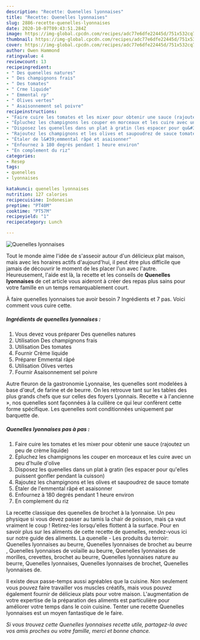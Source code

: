 ```yaml
---
description: "Recette: Quenelles lyonnaises"
title: "Recette: Quenelles lyonnaises"
slug: 2886-recette-quenelles-lyonnaises
date: 2020-10-07T09:43:51.284Z
image: https://img-global.cpcdn.com/recipes/adc77e6dfe22445d/751x532cq70/quenelles-lyonnaises-photo-principale-de-la-recette.jpg
thumbnail: https://img-global.cpcdn.com/recipes/adc77e6dfe22445d/751x532cq70/quenelles-lyonnaises-photo-principale-de-la-recette.jpg
cover: https://img-global.cpcdn.com/recipes/adc77e6dfe22445d/751x532cq70/quenelles-lyonnaises-photo-principale-de-la-recette.jpg
author: Owen Hammond
ratingvalue: 4
reviewcount: 13
recipeingredient:
- " Des quenelles natures"
- " Des champignons frais"
- " Des tomates"
- " Crme liquide"
- " Emmental rp"
- " Olives vertes"
- " Asaisonnement sel poivre"
recipeinstructions:
- "Faire cuire les tomates et les mixer pour obtenir une sauce (rajoutez un peu de crème liquide)"
- "Épluchez les champignons les couper en morceaux et les cuire avec un peu d&#39;huile d&#39;olive"
- "Disposez les quenelles dans un plat à gratin (les espacer pour qu&#39;elles puissent gonfler pendant la cuisson)"
- "Rajoutez les champignons et les olives et saupoudrez de sauce tomate"
- "Étaler de l&#39;emmental râpé et asaisonner"
- "Enfournez à 180 degrés pendant 1 heure environ"
- "En complement du riz"
categories:
- Resep
tags:
- quenelles
- lyonnaises

katakunci: quenelles lyonnaises 
nutrition: 127 calories
recipecuisine: Indonesian
preptime: "PT40M"
cooktime: "PT57M"
recipeyield: "1"
recipecategory: Lunch

---
```



![Quenelles lyonnaises](https://img-global.cpcdn.com/recipes/adc77e6dfe22445d/751x532cq70/quenelles-lyonnaises-photo-principale-de-la-recette.jpg)

Tout le monde aime l'idée de s'asseoir autour d'un délicieux plat maison, mais avec les horaires actifs d'aujourd'hui, il peut être plus difficile que jamais de découvrir le moment de les placer l'un avec l'autre. Heureusement, l'aide est là, la recette et les conseils de <strong> Quenelles lyonnaises </strong> de cet article vous aideront à créer des repas plus sains pour votre famille en un temps remarquablement court.

<!--inarticleads1-->

À faire quenelles lyonnaises tue avoir besoin 7 Ingrédients et 7 pas. Voici comment vous cuire cette.

##### Ingrédients de quenelles lyonnaises :

1. Vous devez vous préparer  Des quenelles natures
1. Utilisation  Des champignons frais
1. Utilisation  Des tomates
1. Fournir  Crème liquide
1. Préparer  Emmental râpé
1. Utilisation  Olives vertes
1. Fournir  Asaisonnement sel poivre


Autre fleuron de la gastronomie Lyonnaise, les quenelles sont modelées à base d&#39;œuf, de farine et de beurre. On les retrouve tant sur les tables des plus grands chefs que sur celles des foyers Lyonnais. Recette « à l&#39;ancienne », nos quenelles sont façonnées à la cuillère ce qui leur confèrent cette forme spécifique. Les quenelles sont conditionnées uniquement par barquette de. 

<!--inarticleads2-->

##### Quenelles lyonnaises pas à pas :

1. Faire cuire les tomates et les mixer pour obtenir une sauce (rajoutez un peu de crème liquide)
1. Épluchez les champignons les couper en morceaux et les cuire avec un peu d&#39;huile d&#39;olive
1. Disposez les quenelles dans un plat à gratin (les espacer pour qu&#39;elles puissent gonfler pendant la cuisson)
1. Rajoutez les champignons et les olives et saupoudrez de sauce tomate
1. Étaler de l&#39;emmental râpé et asaisonner
1. Enfournez à 180 degrés pendant 1 heure environ
1. En complement du riz


La recette classique des quenelles de brochet à la lyonnaise. Un peu physique si vous devez passer au tamis la chair de poisson, mais ça vaut vraiment le coup ! Retirez-les lorsqu&#39;elles flottent à la surface. Pour en savoir plus sur les aliments de cette recette de quenelles, rendez-vous ici sur notre guide des aliments. La quenelle - Les produits du terroir: Quenelles lyonnaises au beurre, Quenelles lyonnaises de brochet au beurre , Quenelles lyonnaises de volaille au beurre, Quenelles lyonnaises de morilles, crevettes, brochet au beurre, Quenelles lyonnaises nature au beurre, Quenelles lyonnaises, Quenelles lyonnaises de brochet, Quenelles lyonnaises de. 

<!--inarticleads1-->

<p>
Il existe deux passe-temps aussi agréables que la cuisine. Non seulement vous pouvez faire travailler vos muscles créatifs, mais vous pouvez également fournir de délicieux plats pour votre maison. L'augmentation de votre expertise de la préparation des aliments est particulière pour améliorer votre temps dans le coin cuisine. Tenter une recette Quenelles lyonnaises est un moyen fantastique de le faire.
</p>

<p>
<i>Si vous trouvez cette Quenelles lyonnaises recette utile, partagez-la avec vos amis proches ou votre famille, merci et bonne chance.</i>
</p>
